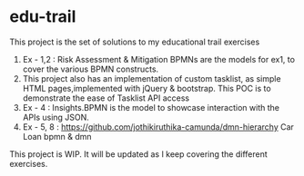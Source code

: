 # edu-trail
This project is the set of solutions to my educational trail exercises

1. Ex - 1,2 : Risk Assessment & Mitigation BPMNs are the models for ex1, to cover the various BPMN constructs.
2. This project also has an implementation of custom tasklist, as simple HTML pages,implemented with jQuery & bootstrap. This POC is to demonstrate the ease of Tasklist API access 
3. Ex - 4 : Insights.BPMN is the model to showcase interaction with the APIs using JSON.
4. Ex - 5, 8 : https://github.com/jothikiruthika-camunda/dmn-hierarchy 
    Car Loan bpmn & dmn

This project is WIP. It will be updated as I keep covering the different exercises.

